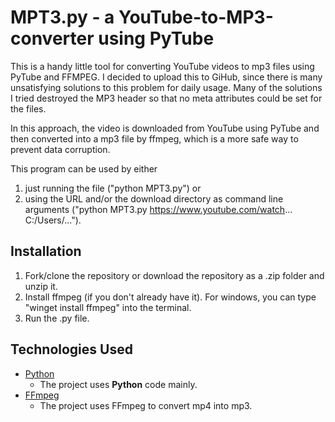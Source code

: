 # MPT3.py - a YouTube-to-MP3-converter using PyTube
This is a handy little tool for converting YouTube videos to mp3 files using PyTube and FFMPEG.
I decided to upload this to GiHub, since there is many unsatisfying solutions to this problem for daily usage. Many of the solutions I tried destroyed the MP3 header so that no meta attributes could be set for the files.

In this approach, the video is downloaded from YouTube using PyTube and then converted into a mp3 file by ffmpeg, which is a more safe way to prevent data corruption.

This program can be used by either 
1. just running the file ("python MPT3.py") or 
2. using the URL and/or the download directory as command line arguments ("python MPT3.py https://www.youtube.com/watch... C:/Users/...").
## Installation
1. Fork/clone the repository or download the repository as a .zip folder and unzip it.
2. Install ffmpeg (if you don't already have it). For windows, you can type "winget install ffmpeg" into the terminal.
3. Run the .py file.
## Technologies Used
- [Python](https://www.python.org)
    - The project uses **Python** code mainly.
- [FFmpeg](https://ffmpeg.org)
    - The project uses FFmpeg to convert mp4 into mp3.

